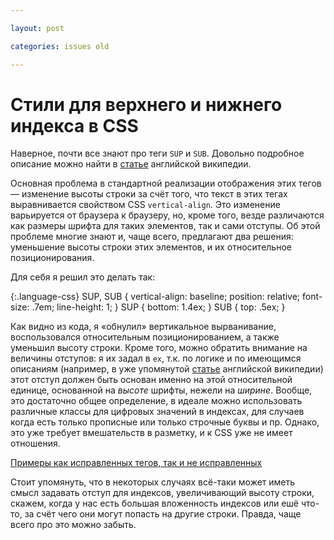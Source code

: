 ```yaml
---

layout: post

categories: issues old

---
```


# Стили для верхнего и нижнего индекса в CSS

Наверное, почти все знают про теги `SUP` и `SUB`. Довольно подробное описание можно найти в [статье](http://en.wikipedia.org/wiki/Subscript) английской википедии.

Основная проблема в стандартной реализации отображения этих тегов — изменение высоты строки за счёт того, что текст в этих тегах выравнивается свойством CSS `vertical-align`. Это изменение варьируется от браузера к браузеру, но, кроме того, везде различаются как размеры шрифта для таких элементов, так и сами отступы. Об этой проблеме многие знают и, чаще всего, предлагают два решения: уменьшение высоты строки этих элементов, и их относительное позиционирования.

Для себя я решил это делать так:

{:.language-css}
    SUP, SUB {
        vertical-align: baseline;
        position: relative;
        font-size: .7em;
        line-height: 1;
        }
    SUP {
        bottom: 1.4ex;
        }
    SUB {
        top: .5ex;
        }

Как видно из кода, я «обнулил» вертикальное вырванивание, воспользовался относительным позиционированием, а также уменьшил высоту строки. Кроме того, можно обратить внимание на величины отступов: я их задал в `ex`, т.к. по логике и по имеющимся описаниям (например, в уже упомянутой [статье](http://en.wikipedia.org/wiki/Subscript) английской википедии) этот отступ должен быть основан именно на этой относительной единице, основанной на *высоте* шрифты, нежели на *ширине*. Вообще, это достаточно общее определение, в идеале можно использовать различные классы для цифровых значений в индексах, для случаев когда есть только прописные или только строчные буквы и пр. Однако, это уже требует вмешательств в разметку, и к CSS уже не имеет отношения.

[Примеры как исправленных тегов, так и не исправленных](/demos/sup-and-sub.html)

Стоит упомянуть, что в некоторых случаях всё-таки может иметь смысл задавать отступ для индексов, увеличивающий высоту строки, скажем, когда у нас есть большая вложенность индексов или ешё что-то, за счёт чего они могут попасть на другие строки. Правда, чаще всего про это можно забыть.
